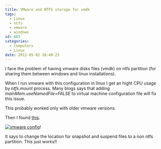 ```yaml
---
title: VMware and NTFS storage for vmdk
tags:
  - Linux
  - ntfs
  - vmware
  - windows
id: 685
categories:
  - Computers
  - Linux
date: 2012-05-02 18:49:23
---
```


I face the problem of having vmware disks files (vmdk) on ntfs partition (for sharing them between windows and linux installations).

When I run vmware with this configuration in linux I get an hight CPU usage by _ntfs.mount_ process. Many blogs says that adding _mainMem.useNamedFile=FALSE_ to virtual machine configuration file will fix this issue.

This probably worked only with older vmware versions.

Then I found [this](http://www.ajopaul.com/2011/07/22/ubuntu-vmware-and-mount-ntfs-high-cpu-usage-fix/).

[![vmware config](/images/2012/05/screenshot.png "vmware config")](/images/2012/05/screenshot.png)!

It says to change the location for snapshot and suspend files to a non ntfs partition. This just works!!